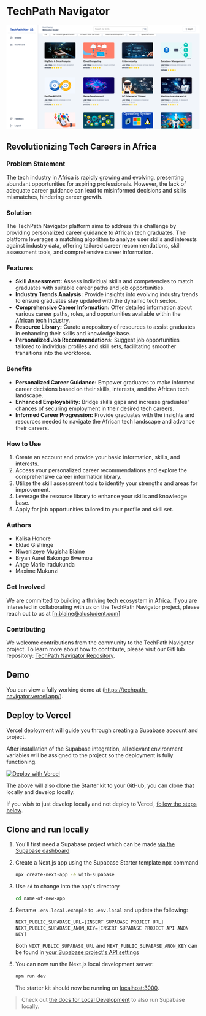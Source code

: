 # TechPath Navigator

![TechPath Navigator ](./cover_pic2.png)

## Revolutionizing Tech Careers in Africa

### Problem Statement

The tech industry in Africa is rapidly growing and evolving, presenting abundant opportunities for aspiring professionals. However, the lack of adequate career guidance can lead to misinformed decisions and skills mismatches, hindering career growth.

### Solution

The TechPath Navigator platform aims to address this challenge by providing personalized career guidance to African tech graduates. The platform leverages a matching algorithm to analyze user skills and interests against industry data, offering tailored career recommendations, skill assessment tools, and comprehensive career information.

### Features

- **Skill Assessment:** Assess individual skills and competencies to match graduates with suitable career paths and job opportunities.
- **Industry Trends Analysis:** Provide insights into evolving industry trends to ensure graduates stay updated with the dynamic tech sector.
- **Comprehensive Career Information:** Offer detailed information about various career paths, roles, and opportunities available within the African tech industry.
- **Resource Library:** Curate a repository of resources to assist graduates in enhancing their skills and knowledge base.
- **Personalized Job Recommendations:** Suggest job opportunities tailored to individual profiles and skill sets, facilitating smoother transitions into the workforce.

### Benefits

- **Personalized Career Guidance:** Empower graduates to make informed career decisions based on their skills, interests, and the African tech landscape.
- **Enhanced Employability:** Bridge skills gaps and increase graduates' chances of securing employment in their desired tech careers.
- **Informed Career Progression:** Provide graduates with the insights and resources needed to navigate the African tech landscape and advance their careers.

### How to Use

1. Create an account and provide your basic information, skills, and interests.
2. Access your personalized career recommendations and explore the comprehensive career information library.
3. Utilize the skill assessment tools to identify your strengths and areas for improvement.
4. Leverage the resource library to enhance your skills and knowledge base.
5. Apply for job opportunities tailored to your profile and skill set.

### Authors

- Kalisa Honore
- Eldad Gishinge
- Niwenizeye Mugisha Blaine
- Bryan Aurel Bakongo Bwemou
- Ange Marie Iradukunda
- Maxime Mukunzi

### Get Involved

We are committed to building a thriving tech ecosystem in Africa. If you are interested in collaborating with us on the TechPath Navigator project, please reach out to us at [n.blaine@alustudent.com]

### Contributing

We welcome contributions from the community to the TechPath Navigator project. To learn more about how to contribute, please visit our GitHub repository: [TechPath Navigator Repository](https://github.com/honorekalisa/techpath-navigator).


## Demo

You can view a fully working demo at (https://techpath-navigator.vercel.app/).

## Deploy to Vercel

Vercel deployment will guide you through creating a Supabase account and project.

After installation of the Supabase integration, all relevant environment variables will be assigned to the project so the deployment is fully functioning.

[![Deploy with Vercel](https://vercel.com/button)](https://vercel.com/new/clone?repository-url=https%3A%2F%2Fgithub.com%2Fvercel%2Fnext.js%2Ftree%2Fcanary%2Fexamples%2Fwith-supabase&project-name=nextjs-with-supabase&repository-name=nextjs-with-supabase&demo-title=nextjs-with-supabase&demo-description=This%20starter%20configures%20Supabase%20Auth%20to%20use%20cookies%2C%20making%20the%20user's%20session%20available%20throughout%20the%20entire%20Next.js%20app%20-%20Client%20Components%2C%20Server%20Components%2C%20Route%20Handlers%2C%20Server%20Actions%20and%20Middleware.&demo-url=https%3A%2F%2Fdemo-nextjs-with-supabase.vercel.app%2F&external-id=https%3A%2F%2Fgithub.com%2Fvercel%2Fnext.js%2Ftree%2Fcanary%2Fexamples%2Fwith-supabase&demo-image=https%3A%2F%2Fdemo-nextjs-with-supabase.vercel.app%2Fopengraph-image.png&integration-ids=oac_VqOgBHqhEoFTPzGkPd7L0iH6)

The above will also clone the Starter kit to your GitHub, you can clone that locally and develop locally.

If you wish to just develop locally and not deploy to Vercel, [follow the steps below](#clone-and-run-locally).

## Clone and run locally

1. You'll first need a Supabase project which can be made [via the Supabase dashboard](https://database.new)

2. Create a Next.js app using the Supabase Starter template npx command

   ```bash
   npx create-next-app -e with-supabase
   ```

3. Use `cd` to change into the app's directory

   ```bash
   cd name-of-new-app
   ```

4. Rename `.env.local.example` to `.env.local` and update the following:

   ```
   NEXT_PUBLIC_SUPABASE_URL=[INSERT SUPABASE PROJECT URL]
   NEXT_PUBLIC_SUPABASE_ANON_KEY=[INSERT SUPABASE PROJECT API ANON KEY]
   ```

   Both `NEXT_PUBLIC_SUPABASE_URL` and `NEXT_PUBLIC_SUPABASE_ANON_KEY` can be found in [your Supabase project's API settings](https://app.supabase.com/project/_/settings/api)

5. You can now run the Next.js local development server:

   ```bash
   npm run dev
   ```

   The starter kit should now be running on [localhost:3000](http://localhost:3000/).

> Check out [the docs for Local Development](https://supabase.com/docs/guides/getting-started/local-development) to also run Supabase locally.
